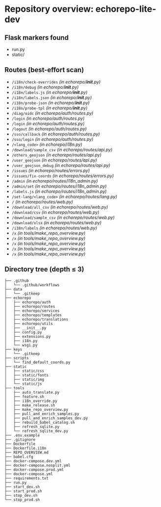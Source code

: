 # Repository overview: echorepo-lite-dev

## Flask markers found

- run.py
- static/

## Routes (best-effort scan)

- `/i18n/check-overrides`  _(in echorepo/__init__.py)_
- `/i18n/debug`  _(in echorepo/__init__.py)_
- `/i18n/labels.js`  _(in echorepo/__init__.py)_
- `/i18n/labels.json`  _(in echorepo/__init__.py)_
- `/i18n/probe-json`  _(in echorepo/__init__.py)_
- `/i18n/probe-tpl`  _(in echorepo/__init__.py)_
- `/diag/oidc`  _(in echorepo/auth/routes.py)_
- `/login`  _(in echorepo/auth/routes.py)_
- `/login`  _(in echorepo/auth/routes.py)_
- `/logout`  _(in echorepo/auth/routes.py)_
- `/sso/callback`  _(in echorepo/auth/routes.py)_
- `/sso/login`  _(in echorepo/auth/routes.py)_
- `/<lang_code>`  _(in echorepo/i18n.py)_
- `/download/sample_csv`  _(in echorepo/routes/api.py)_
- `/others_geojson`  _(in echorepo/routes/api.py)_
- `/user_geojson`  _(in echorepo/routes/api.py)_
- `/user_geojson_debug`  _(in echorepo/routes/api.py)_
- `/issues`  _(in echorepo/routes/errors.py)_
- `/issues/fix-coords`  _(in echorepo/routes/errors.py)_
- `/admin`  _(in echorepo/routes/i18n_admin.py)_
- `/admin/set`  _(in echorepo/routes/i18n_admin.py)_
- `/labels.js`  _(in echorepo/routes/i18n_admin.py)_
- `/set-lang/<lang_code>`  _(in echorepo/routes/lang.py)_
- `/`  _(in echorepo/routes/web.py)_
- `/download/all_csv`  _(in echorepo/routes/web.py)_
- `/download/csv`  _(in echorepo/routes/web.py)_
- `/download/sample_csv`  _(in echorepo/routes/web.py)_
- `/download/xlsx`  _(in echorepo/routes/web.py)_
- `/i18n/labels`  _(in echorepo/routes/web.py)_
- `/x`  _(in tools/make_repo_overview.py)_
- `/x`  _(in tools/make_repo_overview.py)_
- `/x`  _(in tools/make_repo_overview.py)_
- `/x`  _(in tools/make_repo_overview.py)_
- `/x`  _(in tools/make_repo_overview.py)_

## Directory tree (depth ≤ 3)

```
├── .github
│   └── .github/workflows
├── data
│   └── .gitkeep
├── echorepo
│   ├── echorepo/auth
│   ├── echorepo/routes
│   ├── echorepo/services
│   ├── echorepo/templates
│   ├── echorepo/translations
│   ├── echorepo/utils
│   ├── __init__.py
│   ├── config.py
│   ├── extensions.py
│   ├── i18n.py
│   └── wsgi.py
├── keys
│   └── .gitkeep
├── scripts
│   └── find_default_coords.py
├── static
│   ├── static/css
│   ├── static/fonts
│   ├── static/img
│   └── static/js
├── tools
│   ├── auto_translate.py
│   ├── feature.sh
│   ├── i18n_override.py
│   ├── make_release.sh
│   ├── make_repo_overview.py
│   ├── pull_and_enrich_samples.py
│   ├── pull_and_enrich_samples_dev.py
│   ├── rebuild_babel_catalog.sh
│   ├── refresh_sqlite.py
│   └── refresh_sqlite_dev.py
├── .env.example
├── .gitignore
├── Dockerfile
├── Dockerfile.i18n
├── REPO_OVERVIEW.md
├── babel.cfg
├── docker-compose.dev.yml
├── docker-compose.nosplit.yml
├── docker-compose.prod.yml
├── docker-compose.yml
├── requirements.txt
├── run.py
├── start_dev.sh
├── start_prod.sh
├── stop_dev.sh
└── stop_prod.sh
```
